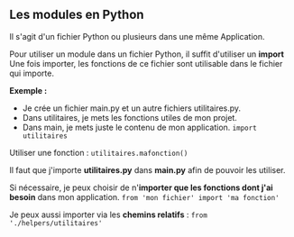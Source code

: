 ## Les modules en Python

Il s'agit d'un fichier Python ou plusieurs dans une même Application.

Pour utiliser un module dans un fichier Python, il suffit d'utiliser un **import**
Une fois importer, les fonctions de ce fichier sont utilisable dans le fichier qui importe.

**Exemple :** 
* Je crée un fichier main.py et un autre fichiers utilitaires.py.
* Dans utilitaires, je mets les fonctions utiles de mon projet.
* Dans main, je mets juste le contenu de mon application.
```import utilitaires```

Utiliser une fonction : 
```utilitaires.mafonction()```

Il faut que j'importe **utilitaires.py** dans **main.py** afin de pouvoir les utiliser.

Si nécessaire, je peux choisir de n'**importer que les fonctions dont j'ai besoin** dans mon application.
```from 'mon fichier' import 'ma fonction'```

Je peux aussi importer via les **chemins relatifs** : 
```from './helpers/utilitaires'```